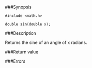###Synopsis

`#include <math.h>`

`double sin(double x);`

###Description

Returns the sine of an angle of x radians.

###Return value

###Errors